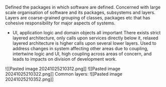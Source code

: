 Defined the packages in which software are defined. Concerned with large scale organisation of software and its packages, subsystems and layers.
Layers are coarse-grained grouping of classes, packages etc that has cohesive responsibility for major aspects of systems.
- UI, application logic and domain objects all important
There exists strict layered architecture, only calls upon services directly below it, relaxed layered architecture is higher calls upon several lower layers.
Used to address changes in system affecting other areas due to coupling, intertwine logic and UI, high coupling across areas of concern, and leads to impacts on division of development work.

![[Pasted image 20241025210312.png]]
![[Pasted image 20241025210322.png]]
Common layers:
![[Pasted image 20241025210352.png]]
